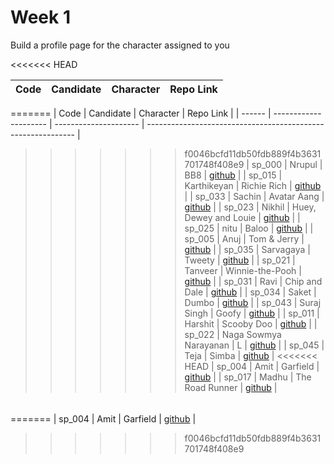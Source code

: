 # Week 1

Build a profile page for the character assigned to you

<<<<<<< HEAD


| Code   | Candidate             | Character             | Repo Link                                                    |
| ------ | :-------------------- | --------------------- | ------------------------------------------------------------ |
=======
| Code   | Candidate             | Character             | Repo Link                                                    |
| ------ | --------------------- | --------------------- | ------------------------------------------------------------ |
>>>>>>> f0046bcfd11db50fdb889f4b3631701748f408e9
| sp_000 | Nrupul                | BB8                   | [github](https://github.com/nrupuld/masai-week-1)            |
| sp_015 | Karthikeyan           | Richie Rich           | [github](https://github.com/karthikeyanranasthala/masai-week-1) |
| sp_033 | Sachin                | Avatar Aang           | [github](https://github.com/sachinkapalidigi/masai-week-1)   |
| sp_023 | Nikhil                | Huey, Dewey and Louie | [github](https://github.com/nikhilgudur/masai-week-1)        |
| sp_025 | nitu                  | Baloo                 | [github](https://github.com/nitu023/masai-week-1)            |
| sp_005 | Anuj                  | Tom & Jerry           | [github](https://github.com/choudharyanuj/masai-week-1)      |
| sp_035 | Sarvagaya             | Tweety                | [github](https://github.com/sarvagaya/masai-week-1)          |
| sp_021 | Tanveer               | Winnie-the-Pooh       | [github](https://github.com/tanveer86/masai-week-1)          |
| sp_031 | Ravi                  | Chip and Dale         | [github](https://github.com/ravigornal/masai-week-1)         |
| sp_034 | Saket                 | Dumbo                 | [github](https://github.com/SaketParas/masasi-week-1)        |
| sp_043 | Suraj Singh           | Goofy                 | [github](https://github.com/Suraj10074/masai-week-1)         |
| sp_011 | Harshit               | Scooby Doo            | [github](https://github.com/harshit860/masai-week-1)         |
| sp_022 | Naga Sowmya Narayanan | L                     | [github](https://github.com/Naga12031998/masai-week-2/tree/master/masai/week_1) |
| sp_045 | Teja                  | Simba                 | [github](https://github.com/Tejas-AI/masai-project-1)        |
<<<<<<< HEAD
| sp_004 | Amit                  | Garfield              | [github](https://github.com/amit036/masai-week-1)            |
| sp_017 | Madhu                 | The Road Runner       | [github]( https://github.com/Madhu-kum/masai-week-1.git)     |

###### 
=======
| sp_004 | Amit                  | Garfield              | [github](https://github.com/amit036/masai-week-1)            |
>>>>>>> f0046bcfd11db50fdb889f4b3631701748f408e9
